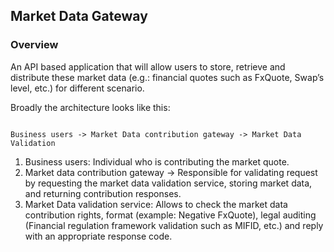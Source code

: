 ## Market Data Gateway

### Overview

An API based application that will allow users to store, retrieve 
and distribute these market data (e.g.: financial quotes such as 
FxQuote, Swap’s level, etc.) for different scenario.

Broadly the architecture looks like this:

```

Business users -> Market Data contribution gateway -> Market Data Validation

```

1. Business users: Individual who is contributing the market quote.
2. Market data contribution gateway -> Responsible for validating request by 
requesting the market data validation service, storing market data, and 
returning contribution responses. 
3. Market Data validation service: Allows to check the market data contribution 
rights, format (example: Negative FxQuote), legal auditing (Financial regulation 
framework validation such as MIFID, etc.) and reply with an appropriate response 
code.

